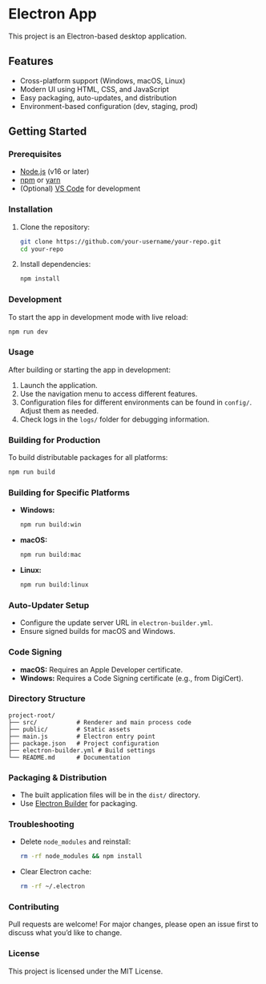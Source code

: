 # Electron App

This project is an Electron-based desktop application.

## Features

* Cross-platform support (Windows, macOS, Linux)
* Modern UI using HTML, CSS, and JavaScript
* Easy packaging, auto-updates, and distribution
* Environment-based configuration (dev, staging, prod)

## Getting Started

### Prerequisites

* [Node.js](https://nodejs.org/) (v16 or later)
* [npm](https://www.npmjs.com/) or [yarn](https://yarnpkg.com/)
* (Optional) [VS Code](https://code.visualstudio.com/) for development

### Installation

1. Clone the repository:

   ```bash
   git clone https://github.com/your-username/your-repo.git
   cd your-repo
   ```
2. Install dependencies:

   ```bash
   npm install
   ```

### Development

To start the app in development mode with live reload:

```bash
npm run dev
```

### Usage

After building or starting the app in development:

1. Launch the application.
2. Use the navigation menu to access different features.
3. Configuration files for different environments can be found in `config/`. Adjust them as needed.
4. Check logs in the `logs/` folder for debugging information.

### Building for Production

To build distributable packages for all platforms:

```bash
npm run build
```

### Building for Specific Platforms

* **Windows:**

  ```bash
  npm run build:win
  ```
* **macOS:**

  ```bash
  npm run build:mac
  ```
* **Linux:**

  ```bash
  npm run build:linux
  ```

### Auto-Updater Setup

* Configure the update server URL in `electron-builder.yml`.
* Ensure signed builds for macOS and Windows.

### Code Signing

* **macOS:** Requires an Apple Developer certificate.
* **Windows:** Requires a Code Signing certificate (e.g., from DigiCert).

### Directory Structure

```
project-root/
├── src/           # Renderer and main process code
├── public/        # Static assets
├── main.js        # Electron entry point
├── package.json   # Project configuration
├── electron-builder.yml # Build settings
└── README.md      # Documentation
```

### Packaging & Distribution

* The built application files will be in the `dist/` directory.
* Use [Electron Builder](https://www.electron.build/) for packaging.

### Troubleshooting

* Delete `node_modules` and reinstall:

  ```bash
  rm -rf node_modules && npm install
  ```
* Clear Electron cache:

  ```bash
  rm -rf ~/.electron
  ```

### Contributing

Pull requests are welcome! For major changes, please open an issue first to discuss what you’d like to change.

### License

This project is licensed under the MIT License.
